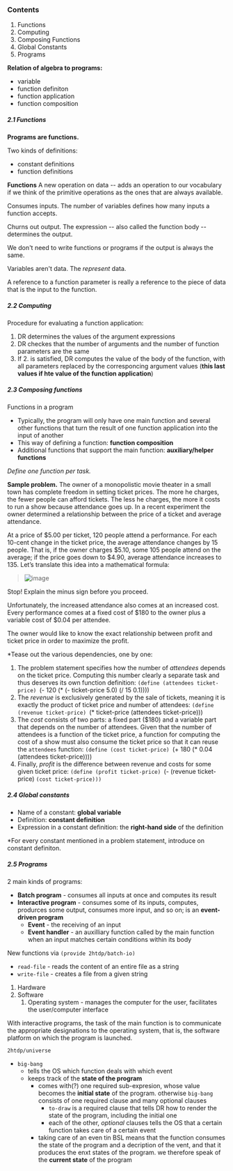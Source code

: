 ### Contents
1. Functions
2. Computing
3. Composing Functions 
4. Global Constants 
5. Programs 

**Relation of algebra to programs:** 
- variable 
- function definiton 
- function application 
- function composition 

##### 2.1 Functions
**Programs are functions.**

Two kinds of definitions: 
- constant definitions 
- function definitions 

**Functions**
A new operation on data -- adds an operation to our vocabulary if we think of the primitive operations as the ones that are always available. 

Consumes inputs. The number of variables defines how many inputs a function accepts. 

Churns out output. The expression -- also called the function body -- determines the output. 

We don't need to write functions or programs if the output is always the same. 

Variables aren't data. The *represent* data.

A reference to a function parameter is really a reference to the piece of data that is the input to the function.

##### 2.2 Computing
Procedure for evaluating a function application: 
1. DR determines the values of the argument expressions
2. DR checkes that the number of arguments and the number of function parameters are the same
3. If 2. is satisfied, DR computes the value of the body of the function, with all parameters replaced by the corresponcing argument values (**this last values if hte value of the function application**)

##### 2.3 Composing functions
Functions in a program 
- Typically, the program will only have one main function and several other functions that turn the result of one function application into the input of another
- This way of defining a function: **function composition**
- Additional functions that support the main function: **auxiliary/helper functions**

*Define one function per task.*

**Sample problem.** The owner of a monopolistic movie theater in a small town has complete freedom in setting ticket prices. The more he charges, the fewer people can afford tickets. The less he charges, the more it costs to run a show because attendance goes up. In a recent experiment the owner determined a relationship between the price of a ticket and average attendance.

At a price of $5.00 per ticket, 120 people attend a performance. For each 10-cent change in the ticket price, the average attendance changes by 15 people. That is, if the owner charges $5.10, some 105 people attend on the average; if the price goes down to $4.90, average attendance increases to 135. Let’s translate this idea into a mathematical formula:

> ![image](https://htdp.org/2022-8-7/Book/pict_33.png)

Stop! Explain the minus sign before you proceed.

Unfortunately, the increased attendance also comes at an increased cost. Every performance comes at a fixed cost of $180 to the owner plus a variable cost of $0.04 per attendee.

The owner would like to know the exact relationship between profit and ticket price in order to maximize the profit.

*Tease out the various dependencies, one by one: 

1. The problem statement specifies how the number of *attendees* depends on the ticket price. Computing this number clearly a separate task and thus deserves its own function definition: 
	    `(define (attendees ticket-price)
		   `(- 120 (* (- ticket-price 5.0) (/ 15 0.1))))
2. The *revenue* is exclusively generated by the sale of tickets, meaning it is exactly the product of ticket price and number of attendees: 
   	    `(define (revenue ticket-price)
		   `(* ticket-price (attendees ticket-price)))
3. The *cost* consists of two parts: a fixed part ($180) and a variable part that depends on the number of attendees. Given that the number of attendees is a function of the ticket price, a function for computing the cost of a show must also consume the ticket price so that it can reuse the `attendees` function: 
   	    `(define (cost ticket-price)
		   `(+ 180 (* 0.04 (attendees ticket-price))))
4. Finally, *profit* is the difference between revenue and costs for some given ticket price: 
      	    `(define (profit ticket-price)
		   `(- (revenue ticket-price)
			   `(cost ticket-price)))`

##### 2.4 Global constants
- Name of a constant: **global variable**
- Definition: **constant definition**
- Expression in a constant definition: the **right-hand side** of the definition

*For every constant mentioned in a problem statement, introduce on constant definiton. 

##### 2.5 Programs
2 main kinds of programs: 
- **Batch program** - consumes all inputs at once and computes its result
- **Interactive program** - consumes some of its inputs, computes, produrces some output, consumes more input, and so on; is an **event-driven program**
	- **Event** - the receiving of an input
	- **Event handler** - an auxilliary function called by the main function when an input matches certain conditions within its body 

New functions via `(provide 2htdp/batch-io)`
- `read-file` - reads the content of an entire file as a string
- `write-file` - creates a file from a given string

1. Hardware
2. Software
	1. Operating system - manages the computer for the user, facilitates the user/computer interface

With interactive programs, the task of the main function is to communicate the appropriate designations to the operating system, that is, the software platform on which the program is launched. 

`2htdp/universe`
- `big-bang`
	- tells the OS which function deals with which event
	- keeps track of the **state of the program**
		- comes with(?) one required sub-expresion, whose value becomes the **initial state** of the program. otherwise `big-bang` consists of one required clause and many optional clauses 
			- `to-draw` is a required clause that tells DR how to render the state of the program, including the initial one
			- each of the other, *optional* clauses tells the OS that a certain function takes care of a certain event 
		- taking care of an even tin BSL means that the function consumes the state of the program and a decription of the vent, and that it produces the enxt states of the program. we therefore speak of the **current state** of the program













